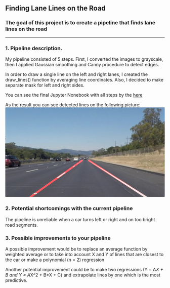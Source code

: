 ## Finding Lane Lines on the Road ##

### The goal of this project is to create a pipeline that finds lane lines on the road ###

---

### 1. Pipeline description.

My pipeline consisted of 5 steps. First, I converted the images to grayscale, then I applied Gaussian smoothing and Canny procedure to detect edges.

In order to draw a single line on the left and right lanes, I created the draw_lines() function by averaging line coordinates. Also, I decided to make separate mask for left and right sides.

You can see the final Jupyter Nonebook with all steps by the [here](https://github.com/MingalievDinar/LineDetection/blob/master/Finding%20Lane%20Lines%20on%20the%20Road.ipynb)

As the result you can see detected lines on the following picture:
![Line detection](examples/laneLines_thirdPass.jpg)


### 2. Potential shortcomings with the current pipeline

The pipeline is unreliable when a car turns left or right and on too bright road segments.

### 3. Possible improvements to your pipeline

A possible improvement would be to replace an average function by weighted average or to take into account X and Y of lines that are closest to the car or make a polynomial (n = 2) regression 

Another potential improvement could be to make two regressions (Y = A*X + B and Y = A*X^2 + B*X + C) and extrapolate lines by one which is the most predictive.